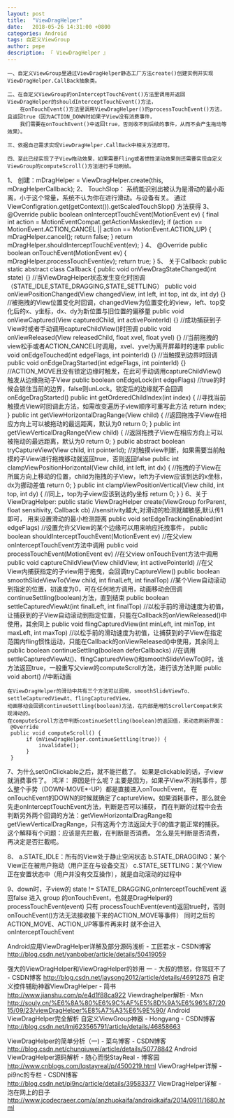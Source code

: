 ```yaml
---
layout: post
title:  "ViewDragHelper"
date:   2018-05-26 14:31:00 +0800
categories: Android
tags: 自定义ViewGroup
author: pepe
description: 『 ViewDragHelper 』
---
```


    一、自定义ViewGroup里通过ViewDragHelper静态工厂方法create()创建实例并实现ViewDragHelper.CallBack抽象类。

    二、在自定义ViewGroup的onInterceptTouchEvent()方法里调用并返回ViewDragHelper的shouldInterceptTouchEvent()方法，
        在onTouchEvent()方法里调用ViewDragHelper()的processTouchEvent()方法，且返回true（因为ACTION_DOWN时如果子View没有消费事件，
        我们需要在onTouchEvent()中返回true，否则收不到后续的事件，从而不会产生拖动等效果）。

    三、依据自己需求实现ViewDragHelper.CallBack中相关方法即可。

    四、至此已经实现了子View拖动效果，如果需要Fling或者惯性滚动效果则还需要实现自定义ViewGroup的computeScroll()方法进行手动刷帧。




1、 创建：mDragHelper = ViewDragHelper.create(this, mDragHelperCallback);
2、 TouchSlop：
    系统能识别出被认为是滑动的最小距离，小于这个常量，系统不认为你在进行滑动。与设备有关。
    通过
        ViewConfigration.get(getContext()).getScaledTouchSlop()
    方法获得
3、 @Override
    public boolean onInterceptTouchEvent(MotionEvent ev) {
        final int action = MotionEventCompat.getActionMasked(ev);
        if (action == MotionEvent.ACTION_CANCEL || action == MotionEvent.ACTION_UP) {
            mDragHelper.cancel();
            return false;
        }
        return mDragHelper.shouldInterceptTouchEvent(ev);
    }
4、 @Override
    public boolean onTouchEvent(MotionEvent ev) {
        mDragHelper.processTouchEvent(ev);
        return true;
    }
5、 关于Callback:
    public static abstract class Callback {
        public void onViewDragStateChanged(int state) {}
            //当ViewDragHelper状态发生变化时回调（STATE_IDLE,STATE_DRAGGING,STATE_SETTLING）
        public void onViewPositionChanged(View changedView, int left, int top, int dx, int dy) {}
            //被拖拽的View位置变化时回调，changedView为位置变化的view，left、top变化后的x、y坐标，dx、dy为新位置与旧位置的偏移量
        public void onViewCaptured(View capturedChild, int activePointerId) {}
            //成功捕获到子View时或者手动调用captureChildView()时回调
        public void onViewReleased(View releasedChild, float xvel, float yvel) {}
            //当前拖拽的view松手或者ACTION_CANCEL时调用，xvel、yvel为离开屏幕时的速率
        public void onEdgeTouched(int edgeFlags, int pointerId) {}
            //当触摸到边界时回调
        public void onEdgeDragStarted(int edgeFlags, int pointerId) {}
            //ACTION_MOVE且没有锁定边缘时触发，在此可手动调用captureChildView()触发从边缘拖动子View
        public boolean onEdgeLock(int edgeFlags)
            //true的时候会锁住当前的边界，false则unLock。锁定后的边缘就不会回调onEdgeDragStarted()
        public int getOrderedChildIndex(int index) {
            //寻找当前触摸点View时回调此方法，如需改变遍历子view顺序可重写此方法
            return index;
        }
        public int getViewHorizontalDragRange(View child) {
            //返回拖拽子View在相应方向上可以被拖动的最远距离，默认为0
            return 0;
        }
        public int getViewVerticalDragRange(View child) {
            //返回拖拽子View在相应方向上可以被拖动的最远距离，默认为0
            return 0;
        }
        public abstract boolean tryCaptureView(View child, int pointerId);
            //对触摸view判断，如果需要当前触摸的子View进行拖拽移动就返回true，否则返回false
        public int clampViewPositionHorizontal(View child, int left, int dx) {
            //拖拽的子View在所属方向上移动的位置，child为拖拽的子View，left为子view应该到达的x坐标，dx为挪动差值
            return 0;
        }
        public int clampViewPositionVertical(View child, int top, int dy) {
            //同上，top为子view应该到达的y坐标
            return 0;
        }
    }
6、关于ViewDragHelper:
    public static ViewDragHelper create(ViewGroup forParent, float sensitivity, Callback cb)
        //sensitivity越大,对滑动的检测就越敏感,默认传1即可，  用来设置滑动的最小检测距离
    public void setEdgeTrackingEnabled(int edgeFlags)
        //设置允许父View的某个边缘可以用来响应托拽事件，
    public boolean shouldInterceptTouchEvent(MotionEvent ev)
        //在父view onInterceptTouchEvent方法中调用
    public void processTouchEvent(MotionEvent ev)
        //在父view onTouchEvent方法中调用
    public void captureChildView(View childView, int activePointerId)
        //在父View内捕获指定的子view用于拖曳，会回调tryCaptureView()
    public boolean smoothSlideViewTo(View child, int finalLeft, int finalTop)
        //某个View自动滚动到指定的位置，初速度为0，可在任何地方调用，动画移动会回调continueSettling(boolean)方法，直到结束
    public boolean settleCapturedViewAt(int finalLeft, int finalTop)
        //以松手前的滑动速度为初值，让捕获到的子View自动滚动到指定位置，只能在Callback的onViewReleased()中使用，其余同上
    public void flingCapturedView(int minLeft, int minTop, int maxLeft, int maxTop)
        //以松手前的滑动速度为初值，让捕获到的子View在指定范围内fling惯性运动，只能在Callback的onViewReleased()中使用，其余同上
    public boolean continueSettling(boolean deferCallbacks)
        //在调用settleCapturedViewAt()、flingCapturedView()和smoothSlideViewTo()时，该方法返回true，一般重写父view的computeScroll方法，进行该方法判断
    public void abort()
        //中断动画

    在ViewDragHelper的滑动中共有三个方法可以调用，smoothSlideViewTo、settleCapturedViewAt、flingCapturedView，
    动画移动会回调continueSettling(boolean)方法，在内部是用的ScrollerCompat来实现滑动的。
    在computeScroll方法中判断continueSettling(boolean)的返回值，来动态刷新界面：
     @Override
     public void computeScroll() {
          if (mViewDragHelper.continueSettling(true)) {
              invalidate();
          }
     }

7、为什么setOnClickable之后，就不能拦截了。
    如果是clickable的话，子view就消费事件了。
    鸿洋：
    原因是什么呢？主要是因为，如果子View不消耗事件，那么整个手势（DOWN-MOVE*-UP）都是直接进入onTouchEvent，
    在onTouchEvent的DOWN的时候就确定了captureView。如果消耗事件，那么就会先走onInterceptTouchEvent方法，判断是否可以捕获，
    而在判断的过程中会去判断另外两个回调的方法：getViewHorizontalDragRange和getViewVerticalDragRange，只有这两个方法返回大于0的值才能正常的捕获。
    这个解释有个问题：应该是先拦截，在判断是否消费。
                     怎么是先判断是否消费，再决定是否拦截呢。

8、 a.STATE_IDLE：所有的View处于静止空闲状态
    b.STATE_DRAGGING：某个View正在被用户拖动（用户正在与设备交互）
    c.STATE_SETTLING：某个View正在安置状态中（用户并没有交互操作），就是自动滚动的过程中

9、down时，子view的 state != STATE_DRAGGING,onInterceptTouchEvent 返回false
   进入 group 的onTouchEvent，也就是DragHelper的 processTouchEvent(event)
   只有 processTouchEvent(event)返回true时，否则onTouchEvent()方法无法接收接下来的ACTION_MOVE等事件）
   同时之后的 ACTION_MOVE、ACTION_UP等事件再来时 就不会进入 onInterceptTouchEvent



Android应用ViewDragHelper详解及部分源码浅析 - 工匠若水 - CSDN博客
http://blog.csdn.net/yanbober/article/details/50419059

强大的ViewDragHelper和ViewDragHelper的妙用 一 - 大叔的愤怒，你驾驭不了 - CSDN博客
http://blog.csdn.net/jaysong2012/article/details/46912875
自定义控件辅助神器ViewDragHelper - 简书
http://www.jianshu.com/p/e4d1f88ca922
Viewdraghelper解析 · Mxn
http://souly.cn/%E6%8A%80%E6%9C%AF%E5%8D%9A%E6%96%87/2015/09/23/viewDragHelper%E8%A7%A3%E6%9E%90/
Android ViewDragHelper完全解析 自定义ViewGroup神器 - Hongyang - CSDN博客
http://blog.csdn.net/lmj623565791/article/details/46858663



ViewDragHelper的简单分析（一) - 菜鸟博客 - CSDN博客
http://blog.csdn.net/chunqiuwei/article/details/50778842
Android ViewDragHelper源码解析 - 随心而悦StayReal - 博客园
http://www.cnblogs.com/lqstayreal/p/4500219.html
ViewDragHelper详解 - pi9nc的专栏 - CSDN博客
http://blog.csdn.net/pi9nc/article/details/39583377
ViewDragHelper详解 - 泡在网上的日子
http://www.jcodecraeer.com/a/anzhuokaifa/androidkaifa/2014/0911/1680.html


